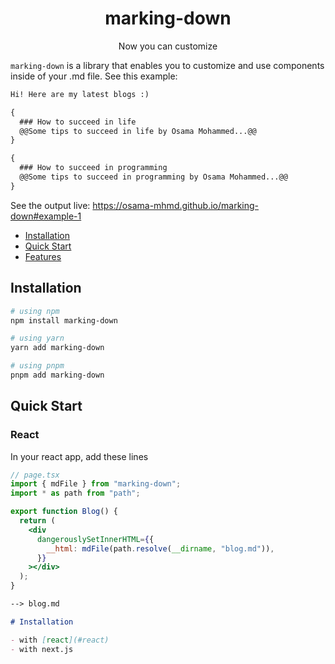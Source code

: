 <h1>
  <center>marking-down</center>
</h1>
<p>
  <center>Now you can customize</center>
</p>

`marking-down` is a library that enables you to customize and use components inside of your .md file. See this example:

```md
Hi! Here are my latest blogs :)

{
  ### How to succeed in life
  @@Some tips to succeed in life by Osama Mohammed...@@
}

{
  ### How to succeed in programming
  @@Some tips to succeed in programming by Osama Mohammed...@@
}
```

See the output live: https://osama-mhmd.github.io/marking-down#example-1

- [Installation](#installation)
- [Quick Start](#quick-start)
- [Features](#features)

## Installation

```bash
# using npm
npm install marking-down

# using yarn
yarn add marking-down

# using pnpm
pnpm add marking-down
```

## Quick Start

### React

In your react app, add these lines

```jsx
// page.tsx
import { mdFile } from "marking-down";
import * as path from "path";

export function Blog() {
  return (
    <div
      dangerouslySetInnerHTML={{
        __html: mdFile(path.resolve(__dirname, "blog.md")),
      }}
    ></div>
  );
}
```

```md
--> blog.md

# Installation

- with [react](#react)
- with next.js
```

